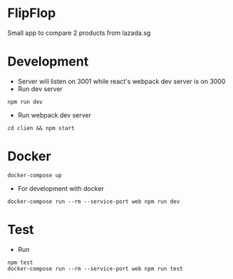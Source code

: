 # FlipFlop
Small app to compare 2 products from lazada.sg

# Development

- Server will listen on 3001 while react's webpack dev server is on 3000
- Run dev server 
```
npm run dev
```
- Run webpack dev server
```
cd clien && npm start
```

# Docker
```
docker-compose up
```
- For development with docker
```
docker-compose run --rm --service-port web npm run dev
```

# Test
- Run
```
npm test
docker-compose run --rm --service-port web npm run test
```
